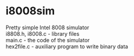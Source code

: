 # i8008sim
Pretty simple Intel 8008 simulator\
i8808.h, i8008.c - library files\
main.c - the code of the simulator\
hex2file.c - auxiliary program to write binary data
